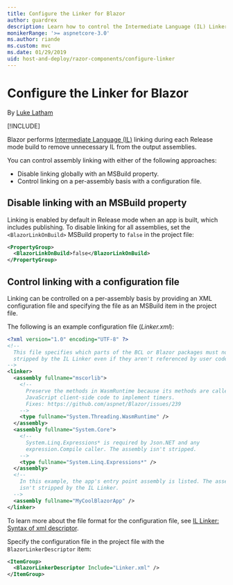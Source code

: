 ```yaml
---
title: Configure the Linker for Blazor
author: guardrex
description: Learn how to control the Intermediate Language (IL) Linker when building a Blazor app.
monikerRange: '>= aspnetcore-3.0'
ms.author: riande
ms.custom: mvc
ms.date: 01/29/2019
uid: host-and-deploy/razor-components/configure-linker
---
```

# Configure the Linker for Blazor

By [Luke Latham](https://github.com/guardrex)

[!INCLUDE[](~/includes/razor-components-preview-notice.md)]

Blazor performs [Intermediate Language (IL)](/dotnet/standard/managed-code#intermediate-language--execution) linking during each Release mode build to remove unnecessary IL from the output assemblies.

You can control assembly linking with either of the following approaches:

* Disable linking globally with an MSBuild property.
* Control linking on a per-assembly basis with a configuration file.

## Disable linking with an MSBuild property

Linking is enabled by default in Release mode when an app is built, which includes publishing. To disable linking for all assemblies, set the `<BlazorLinkOnBuild>` MSBuild property to `false` in the project file:

```xml
<PropertyGroup>
  <BlazorLinkOnBuild>false</BlazorLinkOnBuild>
</PropertyGroup>
```

## Control linking with a configuration file

Linking can be controlled on a per-assembly basis by providing an XML configuration file and specifying the file as an MSBuild item in the project file.

The following is an example configuration file (*Linker.xml*):

```xml
<?xml version="1.0" encoding="UTF-8" ?>
<!--
  This file specifies which parts of the BCL or Blazor packages must not be
  stripped by the IL Linker even if they aren't referenced by user code.
-->
<linker>
  <assembly fullname="mscorlib">
    <!--
      Preserve the methods in WasmRuntime because its methods are called by 
      JavaScript client-side code to implement timers.
      Fixes: https://github.com/aspnet/Blazor/issues/239
    -->
    <type fullname="System.Threading.WasmRuntime" />
  </assembly>
  <assembly fullname="System.Core">
    <!--
      System.Linq.Expressions* is required by Json.NET and any 
      expression.Compile caller. The assembly isn't stripped.
    -->
    <type fullname="System.Linq.Expressions*" />
  </assembly>
  <!--
    In this example, the app's entry point assembly is listed. The assembly
    isn't stripped by the IL Linker.
  -->
  <assembly fullname="MyCoolBlazorApp" />
</linker>
```

To learn more about the file format for the configuration file, see [IL Linker: Syntax of xml descriptor](https://github.com/mono/linker/blob/master/linker/README.md#syntax-of-xml-descriptor).

Specify the configuration file in the project file with the `BlazorLinkerDescriptor` item:

```xml
<ItemGroup>
  <BlazorLinkerDescriptor Include="Linker.xml" />
</ItemGroup>
```
